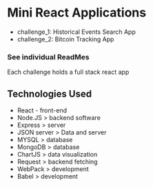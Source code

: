 
# Mini React Applications

- challenge_1: Historical Events Search App
- challenge_2: Bitcoin Tracking App

### See individual ReadMes 

Each challenge holds a full stack react app 

## Technologies Used 
- React - front-end 
- Node.JS > backend software 
- Express > server 
- JSON server > Data and server
- MYSQL  > database 
- MongoDB  > database 
- ChartJS > data visualization 
- Request > backend fetching 
- WebPack > development 
- Babel > development 
